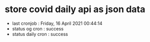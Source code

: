 # store covid daily api as json data

- last cronjob : Friday, 16 April 2021 00:44:14
- status og cron : success
- status daily cron : success
      
      